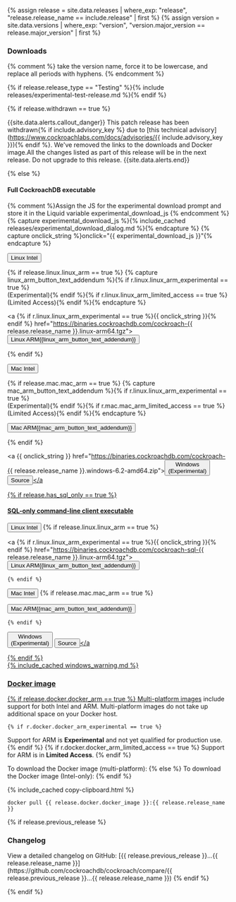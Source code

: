 {% assign release = site.data.releases | where_exp: "release", "release.release_name == include.release" | first %}
{% assign version = site.data.versions | where_exp: "version", "version.major_version == release.major_version" | first %}

<h3 id="{{ release.release_name | downcase | replace: ".", "-" }}-downloads">Downloads</h3>{% comment %} take the version name, force it to be lowercase, and replace all periods with hyphens. {% endcomment %}

{% if release.release_type == "Testing" %}{% include releases/experimental-test-release.md %}{% endif %}

{% if release.withdrawn == true %}

{{site.data.alerts.callout_danger}}
This patch release has been withdrawn{% if include.advisory_key %} due to [this technical advisory](https://www.cockroachlabs.com/docs/advisories/{{ include.advisory_key }}){% endif %}. We've removed the links to the downloads and Docker image.All the changes listed as part of this release will be in the next release. Do not upgrade to this release.
{{site.data.alerts.end}}

{% else %}

<h4>Full CockroachDB executable</h4>

{% comment %}Assign the JS for the experimental download prompt and store it in the Liquid variable experimental_download_js {% endcomment %}
  {% capture experimental_download_js %}{% include_cached releases/experimental_download_dialog.md %}{% endcapture %}
  {% capture onclick_string %}onclick="{{ experimental_download_js }}"{% endcapture %}

<div><div id="os-tabs" class="filters clearfix">
<a href="https://binaries.cockroachdb.com/cockroach-{{ release.release_name }}.linux-amd64.tgz"><button id="linux-intel" class="filter-button" data-scope="linux-intel" data-eventcategory="linux-binary-release-notes">Linux Intel</button></a>

  {% if release.linux.linux_arm == true %}
    {% capture linux_arm_button_text_addendum %}{% if r.linux.linux_arm_experimental == true %}<br />(Experimental){% endif %}{% if r.linux.linux_arm_limited_access == true %}<br />(Limited Access){% endif %}{% endcapture %}

<a {% if r.linux.linux_arm_experimental == true %}{{ onclick_string }}{% endif %} href="https://binaries.cockroachdb.com/cockroach-{{ release.release_name }}.linux-arm64.tgz"><button id="linux-arm" class="filter-button" data-scope="linux-arm" data-eventcategory="linux-binary-release-notes">Linux ARM{{linux_arm_button_text_addendum}}</button></a>

  {% endif %}

<a href="https://binaries.cockroachdb.com/cockroach-{{ release.release_name }}.darwin-10.9-amd64.tgz"><button id="mac-intel" class="filter-button" data-scope="mac-intel" data-eventcategory="mac-binary-release-notes">Mac Intel</button></a>

  {% if release.mac.mac_arm == true %}
    {% capture mac_arm_button_text_addendum %}{% if r.linux.linux_arm_experimental == true %}<br />(Experimental){% endif %}{% if r.mac.mac_arm_limited_access == true %}<br />(Limited Access){% endif %}{% endcapture %}

<a href="https://binaries.cockroachdb.com/cockroach-{{ release.release_name }}.darwin-11.0-arm64.tgz"><button id="mac-arm" class="filter-button" data-scope="mac-arm" data-eventcategory="mac-binary-release-notes">Mac ARM{{mac_arm_button_text_addendum}}</button></a>

  {% endif %}

<a {{ onclick_string }} href="https://binaries.cockroachdb.com/cockroach-{{ release.release_name }}.windows-6.2-amd64.zip"><button id="windows" class="filter-button" data-scope="windows" data-eventcategory="windows-binary-release-notes">Windows<br />(Experimental)</b></button></a>
<a target="_blank" rel="noopener" href="https://github.com/cockroachdb/cockroach/releases/tag/{{ release.release_name }}"><button id="source" class="filter-button" data-scope="source" data-eventcategory="source-release-notes">Source</button></a
</div></div>

  {% if release.has_sql_only == true %}
<h4>SQL-only command-line client executable</h4>
<div><div id="os-tabs" class="filters clearfix">

<a href="https://binaries.cockroachdb.com/cockroach-sql-{{ release.release_name }}.linux-amd64.tgz"><button id="linux-intel" class="filter-button" data-scope="linux-intel" data-eventcategory="linux-binary-release-notes">Linux Intel</button></a>
    {% if release.linux.linux_arm == true %}

<a {% if r.linux.linux_arm_experimental == true %}{{ onclick_string }}{% endif %} href="https://binaries.cockroachdb.com/cockroach-sql-{{ release.release_name }}.linux-arm64.tgz"><button id="linux-arm" class="filter-button" data-scope="linux-arm" data-eventcategory="linux-binary-release-notes">Linux ARM{{linux_arm_button_text_addendum}}</button></a>

    {% endif %}

<a href="https://binaries.cockroachdb.com/cockroach-sql-{{ release.release_name }}.darwin-10.9-amd64.tgz"><button id="mac" class="filter-button" data-scope="mac-intel" data-eventcategory="mac-binary-release-notes">Mac Intel</button></a>
    {% if release.mac.mac_arm == true %}

<a href="https://binaries.cockroachdb.com/cockroach-sql-{{ release.release_name }}.darwin-11.0-arm64.tgz"><button id="mac-arm" class="filter-button" data-scope="mac-arm" data-eventcategory="mac-binary-release-notes">Mac ARM{{mac_arm_button_text_addendum}}</button></a>

    {% endif %}

<a onclick="{{ experimental_download_js }}" href="https://binaries.cockroachdb.com/cockroach-sql-{{ release.release_name }}.windows-6.2-amd64.zip"><button id="windows" class="filter-button" data-scope="windows" data-eventcategory="windows-binary-release-notes">Windows<br />(Experimental)</button></a>
<a target="_blank" rel="noopener" href="https://github.com/cockroachdb/cockroach/releases/tag/{{ release.release_name }}"><button id="source" class="filter-button" data-scope="source" data-eventcategory="source-release-notes">Source</button></a
</div></div>
  {% endif %}

<section class="filter-content" markdown="1" data-scope="windows">
{% include_cached windows_warning.md %}
</section>

<h3 id="{{ release.release_name | downcase | replace: ".", "-" }}-docker-image">Docker image</h3>

  {% if release.docker.docker_arm == true %}
[Multi-platform images](https://docs.docker.com/build/building/multi-platform/) include support for both Intel and ARM. Multi-platform images do not take up additional space on your Docker host.

    {% if r.docker.docker_arm_experimental == true %}
Support for ARM is **Experimental** and not yet qualified for production use.
    {% endif %}
    {% if r.docker.docker_arm_limited_access == true %}
Support for ARM is in **Limited Access**.
    {% endif %}

To download the Docker image (multi-platform):
  {% else %}
To download the Docker image (Intel-only):
  {% endif %}

{% include_cached copy-clipboard.html %}
~~~shell
docker pull {{ release.docker.docker_image }}:{{ release.release_name }}
~~~

  {% if release.previous_release %}
<h3 id="{{ release.release_name | downcase | replace: ".", "-" }}-changelog">Changelog</h3>
View a detailed changelog on GitHub: [{{ release.previous_release }}...{{ release.release_name }}](https://github.com/cockroachdb/cockroach/compare/{{ release.previous_release }}...{{ release.release_name }})
  {% endif %}

{% endif %}
